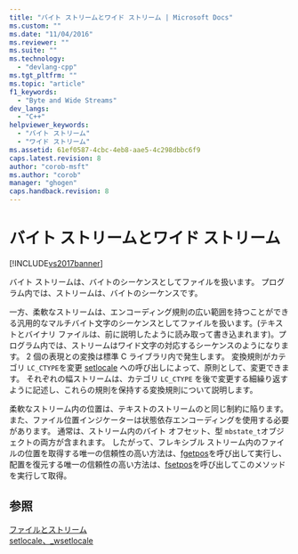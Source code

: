 ```yaml
---
title: "バイト ストリームとワイド ストリーム | Microsoft Docs"
ms.custom: ""
ms.date: "11/04/2016"
ms.reviewer: ""
ms.suite: ""
ms.technology: 
  - "devlang-cpp"
ms.tgt_pltfrm: ""
ms.topic: "article"
f1_keywords: 
  - "Byte and Wide Streams"
dev_langs: 
  - "C++"
helpviewer_keywords: 
  - "バイト ストリーム"
  - "ワイド ストリーム"
ms.assetid: 61ef0587-4cbc-4eb8-aae5-4c298dbbc6f9
caps.latest.revision: 8
author: "corob-msft"
ms.author: "corob"
manager: "ghogen"
caps.handback.revision: 8
---
```

# バイト ストリームとワイド ストリーム
[!INCLUDE[vs2017banner](../assembler/inline/includes/vs2017banner.md)]

バイト ストリームは、バイトのシーケンスとしてファイルを扱います。  プログラム内では、ストリームは、バイトのシーケンスです。  
  
 一方、柔軟なストリームは、エンコーディング規則の広い範囲を持つことができる汎用的なマルチバイト文字のシーケンスとしてファイルを扱います。\(テキストとバイナリ ファイルは、前に説明したように読み取って書き込まれます\)。プログラム内では、ストリームはワイド文字の対応するシーケンスのようになります。  2 個の表現との変換は標準 C ライブラリ内で発生します。  変換規則がカテゴリ `LC_CTYPE`を変更 [setlocale](../Topic/setlocale,%20_wsetlocale.md) への呼び出しによって、原則として、変更できます。  それぞれの幅ストリームは、カテゴリ `LC_CTYPE` を後で変更する細繰り返すように記述し、これらの規則を保持する変換規則について説明します。  
  
 柔軟なストリーム内の位置は、テキストのストリームのと同じ制約に陥ります。  また、ファイル位置インジケーターは状態依存エンコーディングを使用する必要があります。  通常は、ストリーム内のバイト オフセット、型 `mbstate_t`オブジェクトの両方が含まれます。  したがって、フレキシブル ストリーム内のファイルの位置を取得する唯一の信頼性の高い方法は、[fgetpos](../c-runtime-library/reference/fgetpos.md)を呼び出して実行し、配置を復元する唯一の信頼性の高い方法は、[fsetpos](../Topic/fsetpos.md)を呼び出してこのメソッドを実行して取得。  
  
## 参照  
 [ファイルとストリーム](../c-runtime-library/files-and-streams.md)   
 [setlocale、\_wsetlocale](../Topic/setlocale,%20_wsetlocale.md)